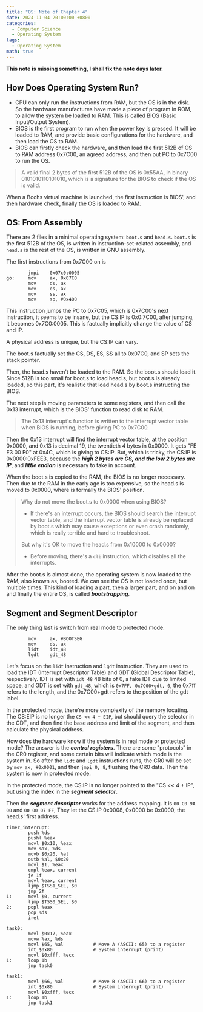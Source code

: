 ```yaml
---
title: "OS: Note of Chapter 4"
date: 2024-11-04 20:00:00 +0800
categories:
  - Computer Science
  - Operating System
tags:
  - Operating System
math: true
---
```


**This note is missing something, I shall fix the note days later.**

## How Does Operating System Run?

- CPU can only run the instructions from RAM, but the OS is in the disk. So the hardware manufactures have made a piece of program in ROM, to allow the system be loaded to RAM. This is called BIOS (Basic Input/Output System).
- BIOS is the first program to run when the power key is pressed. It will be loaded to RAM, and provide basic configurations for the hardware, and then load the OS to RAM.
- BIOS can firstly check the hardware, and then load the first 512B of OS to RAM address 0x7C00, an agreed address, and then put PC to 0x7C00 to run the OS.

> A valid final 2 bytes of the first 512B of the OS is 0x55AA, in binary 0101010110101010, which is a signature for the BIOS to check if the OS is valid.

When a Bochs virtual machine is launched, the first instruction is BIOS', and then hardware check, finally the OS is loaded to RAM.

## OS: From Assembly

There are 2 files in a minimal operating system: `boot.s` and `head.s`. `boot.s` is the first 512B of the OS, is written in instruction-set-related assembly, and `head.s` is the rest of the OS, is written in GNU assembly.

The first instructions from 0x7C00 on is

```assembly
        jmpi    0x07c0:0005
go:     mov     ax, 0x07C0
        mov     ds, ax
        mov     es, ax
        mov     ss, ax
        mov     sp, #0x400
```

This instruction jumps the PC to 0x7C05, which is 0x7C00's next instruction, it seems to be insane, but the CS:IP is 0x0:7C00, after jumping, it becomes 0x7C0:0005. This is factually implicitly change the value of CS and IP.

A physical address is unique, but the CS:IP can vary.

The boot.s factually set the CS, DS, ES, SS all to 0x07C0, and SP sets the stack pointer.

Then, the head.s haven't be loaded to the RAM. So the boot.s should load it. Since 512B is too small for boot.s to load head.s, but boot.s is already loaded, so this part, it's realistic that load head.s by boot.s instructing the BIOS.

The next step is moving parameters to some registers, and then call the 0x13 interrupt, which is the BIOS' function to read disk to RAM.

> The 0x13 interrupt's function is written to the interrupt vector table when BIOS is running, before giving PC to 0x7C00.

Then the 0x13 interrupt will find the interrupt vector table, at the position 0x0000, and 0x13 is decimal 19, the twentieth 4 bytes in 0x0000. It gets "FE E3 00 F0" at 0x4C, which is giving to CS:IP. But, which is tricky, the CS:IP is 0x0000:0xFEE3, because the ***high 2 bytes are CS, and the low 2 bytes are IP***, and ***little endian*** is necessary to take in account.

When the boot.s is copied to the RAM, the BIOS is no longer necessary. Then due to the RAM in the early age is too expensive, so the head.s is moved to 0x0000, where is formally the BIOS' position.

> Why do not move the boot.s to 0x0000 when using BIOS? 
>
> - If there's an interrupt occurs, the BIOS should search the interrupt vector table, and the interrupt vector table is already be replaced by boot.s which may cause exceptions or even crash randomly, which is really terrible and hard to troubleshoot.
>
> But why it's OK to move the head.s from 0x10000 to 0x0000?
>
> - Before moving, there's a `cli` instruction, which disables all the interrupts.

After the boot.s is almost done, the operating system is now loaded to the RAM, also known as, booted. We can see the OS is not loaded once, but multiple times. This kind of loading a part, then a larger part, and on and on and finally the entire OS, is called ***bootstrapping***.

## Segment and Segment Descriptor

The only thing last is switch from real mode to protected mode.

```assembly
        mov     ax, #BOOTSEG
        mov     ds, ax
        lidt    idt_48
        lgdt    gdt_48
```

Let's focus on the `lidt` instruction and `lgdt` instruction. They are used to load the IDT (Interrupt Descriptor Table) and GDT (Global Descriptor Table), respectively. IDT is set with `idt_48` 48 bits of 0, a fake IDT due to limited space, and GDT is set with `gdt_48`, which is `0x7FF, 0x7C00+gdt, 0`, the 0x7ff refers to the length, and the 0x7C00+gdt refers to the position of the gdt label.

In the protected mode, there're more complexity of the memory locating. The CS:EIP is no longer the `CS << 4 + EIP`, but should query the selector in the GDT, and then find the base address and limit of the segment, and then calculate the physical address.

How does the hardware know if the system is in real mode or protected mode? The answer is the ***control registers***. There are some "protocols" in the CR0 register, and some certain bits will indicate which mode is the system in. So after the `lidt` and `lgdt` instructions runs, the CR0 will be set by `mov ax, #0x0001`, and then `jmpi 0, 8`, flushing the CR0 data. Then the system is now in protected mode.

In the protected mode, the CS:IP is no longer pointed to the "CS << 4 + IP", but using the index in the ***segment selector***.

Then the ***segment descriptor*** works for the address mapping. It is `00 C0 9A 00` and `00 00 07 FF`, They let the CS:IP 0x0008, 0x0000 be 0x0000, the head.s' first address.

```assembly
timer_interrupt:
        push %ds
        pushl %eax
        movl $0x10, %eax
        mov %ax, %ds
        movb $0x20, %al
        outb %al, $0x20
        movl $1, %eax
        cmpl %eax, current
        je 1f
        movl %eax, current
        ljmp $TSS1_SEL, $0
        jmp 2f
1:      movl $0, current
        ljmp $TSS0_SEL, $0
2:      popl %eax
        pop %ds
        iret
```

```assembly
task0:
        movl $0x17, %eax
        movw %ax, %ds
        movl $65, %al           # Move A (ASCII: 65) to a register
        int $0x80               # System interrupt (print)
        movl $0xfff, %ecx
1:      loop 1b
        jmp task0

task1:
        movl $66, %al           # Move B (ASCII: 66) to a register
        int $0x80               # System interrupt (print)
        movl $0xfff, %ecx
1:      loop 1b
        jmp task1
```
